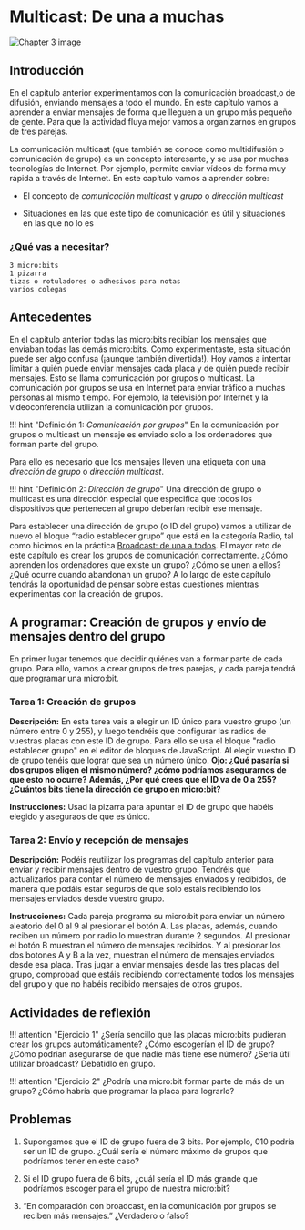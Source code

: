 Multicast: De una a muchas
==========================

![Chapter 3 image](chapter3.png)

Introducción
------------

En el capítulo anterior experimentamos con la comunicación broadcast,o de difusión, enviando mensajes a todo el mundo. En este capítulo vamos a aprender a enviar mensajes de forma que lleguen a un grupo más pequeño de gente. Para que la actividad fluya mejor vamos a organizarnos en grupos de tres parejas. 

La comunicación multicast (que también se conoce como multidifusión o comunicación de grupo) es un concepto interesante, y se usa por muchas tecnologías de Internet. Por ejemplo, permite enviar vídeos de forma muy rápida a través de Internet. En este capítulo vamos a aprender sobre:

- El concepto de *comunicación multicast* y *grupo* o *dirección multicast*

- Situaciones en las que este tipo de comunicación es útil y situaciones en las que no lo es

### ¿Qué vas a necesitar?

    3 micro:bits
    1 pizarra
    tizas o rotuladores o adhesivos para notas
    varios colegas

Antecedentes
------------

En el capítulo anterior todas las micro:bits recibían los mensajes que enviaban todas las demás micro:bits. Como experimentaste, esta situación puede ser algo confusa (¡aunque también divertida!). Hoy vamos a intentar limitar a quién puede enviar mensajes cada placa y de quién puede recibir mensajes. Esto se llama comunicación por grupos o multicast. La comunicación por grupos se usa en Internet para enviar tráfico a muchas personas al mismo tiempo. Por ejemplo, la televisión por Internet y la videoconferencia utilizan la comunicación por grupos.

!!! hint "Definición 1: _Comunicación por grupos_"
	En la comunicación por grupos o multicast un mensaje es enviado solo a los ordenadores que forman parte del grupo. 

Para ello es necesario que los mensajes lleven una etiqueta con una *dirección de grupo* o *dirección multicast*.

!!! hint "Definición 2: _Dirección de grupo_"
	Una dirección de grupo o multicast es una dirección especial que especifica que todos los dispositivos que pertenecen al grupo deberían recibir ese mensaje. 

Para establecer una dirección de grupo (o ID del grupo) vamos a utilizar de nuevo el bloque “radio establecer grupo” que está en la categoría Radio, tal como hicimos en la práctica [Broadcast: de una a todos](../broadcast/broadcast.md). El mayor reto de este capítulo es crear los grupos de comunicación correctamente. ¿Cómo aprenden los ordenadores que existe un grupo? ¿Cómo se unen a ellos? ¿Qué ocurre cuando abandonan un grupo? A lo largo de este capítulo tendrás la oportunidad de pensar sobre estas cuestiones mientras experimentas con la creación de grupos.


A programar: Creación de grupos y envío de mensajes dentro del grupo
--------------------------------------------------------------------

En primer lugar tenemos que decidir quiénes van a formar parte de cada grupo. Para ello, vamos a crear grupos de tres parejas, y cada pareja tendrá que programar una micro:bit. 

### Tarea 1: Creación de grupos

**Descripción:** En esta tarea vais a elegir un ID único para vuestro grupo (un número entre 0 y 255), y luego tendréis que configurar las radios de vuestras placas con este ID de grupo. Para ello se usa el bloque "radio establecer grupo" en el editor de bloques de JavaScript. Al elegir vuestro ID de grupo tenéis que lograr que sea un número único. **Ojo: ¿Qué pasaría si dos grupos eligen el mismo número? ¿cómo podríamos asegurarnos de que esto no ocurre?** **Además, ¿Por qué crees que el ID va de 0 a 255? ¿Cuántos bits tiene la dirección de grupo en micro:bit?**

**Instrucciones:** Usad la pizarra para apuntar el ID de grupo que habéis elegido y aseguraos de que es único.

### Tarea 2: Envío y recepción de mensajes

**Descripción:** Podéis reutilizar los programas del capítulo anterior para enviar y recibir mensajes dentro de vuestro grupo. Tendréis que actualizarlos para contar el número de mensajes enviados y recibidos, de manera que podáis estar seguros de que solo estáis recibiendo los mensajes enviados desde vuestro grupo. 

**Instrucciones:** Cada pareja programa su micro:bit para enviar un número aleatorio del 0 al 9 al presionar el botón A. Las placas, además, cuando reciben un número por radio lo muestran durante 2 segundos. Al presionar el botón B muestran el número de mensajes recibidos. Y al presionar los dos botones A y B a la vez, muestran el número de mensajes enviados desde esa placa. Tras jugar a enviar mensajes desde las tres placas del grupo, comprobad que estáis recibiendo correctamente todos los mensajes del grupo y que no habéis recibido mensajes de otros grupos.


Actividades de reflexión
------------------------

!!! attention "Ejercicio 1"
	¿Sería sencillo que las placas micro:bits pudieran crear los grupos automáticamente? ¿Cómo escogerían el ID de grupo? ¿Cómo podrían asegurarse de que nadie más tiene ese número? ¿Sería útil utilizar broadcast? Debatidlo en grupo.

!!! attention "Ejercicio 2"
	¿Podría una micro:bit formar parte de más de un grupo? ¿Cómo habría que programar la placa para lograrlo?

Problemas
---------

1. Supongamos que el ID de grupo fuera de 3 bits. Por ejemplo, 010 podría ser un ID de grupo. ¿Cuál sería el número máximo de grupos que podríamos tener en este caso?

2. Si el ID grupo fuera de 6 bits, ¿cuál sería el ID más grande que podríamos escoger para el grupo de nuestra micro:bit?

3. “En comparación con broadcast, en la comunicación por grupos se reciben más mensajes.” ¿Verdadero o falso?
